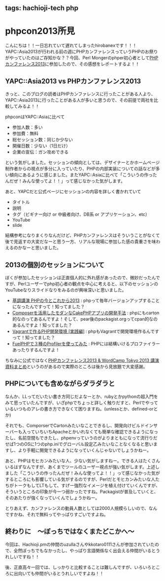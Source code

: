 tags: hachioji-tech php
---
# phpcon2013所見

こんにちは！！一日忘れていて遅れてしまったhirobanexです！！！YAPC::Asia2013が行われる前の週にPHPカンファレンスっていうPHPのお祭りがやっていたのはご存知かな？？今回、Perl Mongerのphper初心者として[PHPカンファレンス2013](http://phpcon.php.gr.jp/w/2013/)に参加したので、その感想をレポートするよ！！


## YAPC::Asia2013 vs PHPカンファレンス2013
きっと、このブログの読者はPHPカンファレンスに行ったことがある人より、YAPC::Asia2013に行ったことがある人が多いと思うので、その前提で両社を比較してみるよ！！

phpconはYAPC::Asiaに比べて

- 参加人数：多い
- 参加費：無料
- 総セッション数：同じか少ない
- 開催日数：少ない（1日だけ）
- 企業の宣伝：ガン攻めできる

という気がしました。セッションの傾向としては、デザイナーとかホームページ制作者からの視点が多分に入っていたり、PHPの内部実装についての話などが多い傾向にあるように感じました。またYAPC::Asiaに比べて「こういうの作ったんだぜ！みんな使ってよ！！」って感じなかった気がします。

あと、YAPCだと公式ページにセッションの内容を詳しく書かれていて

- タイトル
- 説明
- タグ（ビギナー向け or 中級者向け、DB系 or アプリケーション、etc）
- YouTube
- slide

結構参考になりまくりなんだけど、PHPカンファレンスはそういうことがなくて後で見返すの大変だなーと思う一方、リアルな現場に参加した感の貴重さを味わえるのかなーと思いました。

## 2013の個別のセッションについて
ぼくが参加したセッションは正直個人的に外れ感があったので、微妙だったんですが、Perlユーザーでphp初心者の観点を中心に考えると、以下のセッションのYouTubeなりスライドなりをみるのが興味深いと思いました。

- [基調講演 PHPの今とこれから2013](http://www.slideshare.net/hirokawa/php-con2013ub) : phpって毎年バージョンアップすることになったんですって！知ってました？
- [Composerを活用したモダンなCakePHPアプリの開発手法](https://speakerdeck.com/yandod/cakephpdemoshi-eru-composerwohuo-yong-sitamodannakai-fa-shou-fa) : phpにもcarton的なのってあるんですよ！そして、pear後のpackagist.orgってcpan的なのあるんですよ！知ってました？
- [Vagrantで作るPHP開発環境 [実践編]](http://www.slideshare.net/shin1x1/vagrant-php) : phpもVagrantで開発環境作るんですって！知ってました？
- [FuelPHPで３種のProfilerを使ってみた](http://www.slideshare.net/MiuraKatsu/ss-26186401) : PHPには結構いけるプロファイラーあったりするんですよ！

ちなみに公式ではなく[PHPカンファレンス2013 & WordCamp Tokyo 2013 講演資料まとめ](http://unsolublesugar.com/20130915/005329/)というのがあるので実際のところは後から見放題で大変感謝。


## PHPについても含めながらダラダラと
なんか、LLってだいたい書き方同じだよなーとか、rubyとかpythonの超入門をみて思っていたんですが、いざphpでちょっと詳しく触りだすと、Perlでやっているいつものアレの書き方できなくて困りますね。(unlessとか、defined-orとか)

それでも、ComporserでCartonみたいなことできるし、開発向けビルドインサーバーも入っていちいちApacheとかいれなくても簡単な確認できるようになったし、名前空間もできたし、phpenvっていうのがよりまともになって流行りだせば1つのOSに1つのphp.iniでグローバル設定乙みたいなことなくなると思いますし、より手軽に開発できるようになっていくんじゃないでしょうかねー。

あと、PHPはモヒカンみたいな人、少ない気がしますねー。できる人はたくさんいるはずなんですが、あくまでツールのユーザー視点が強い気がします。上述しました「こういうの作ったんだぜ！みんな使ってよ！！」って感じなかった気がするところにも影響している気がするのですが、Perlだとモヒカンみたいな人たちがトークもしてLTもして、すげー強烈なイメージを植え付けていくんですが、そういうところの印象が今一つ弱かったですね。Packagistが普及していくと、そのあたりが強くなっていくんでしょうかねー。

とりあえず、カンファレンスの動員人数としては2000人規模らしいので、なんですかね、それで無料ってやっぱりすごいですよね。

## 終わりに　～ぼっちではなくまたどこかへ～
今回は、Hachioji.pmの仲間のuzullaさんやkkotaro0111さんが参加されていたので、全然ぼっちでもなかったし、やっぱり言語関係なく出会える仲間がいるとうれしいですね！！

後、正直高々一回では、しっかりと比較することは難しんですが、いろいろところに出向いても仲間がいるとうれしいですよね！！


